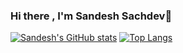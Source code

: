 ### Hi there , I'm Sandesh Sachdev👋

<!--
**sachdev27/sachdev27** is a ✨ _special_ ✨ repository because its `README.md` (this file) appears on your GitHub profile.

Here are some ideas to get you started:

- 🔭 I’m currently working on CyberSecurity domain.
- 🌱 I’m currently learning Cloud computing and Networking.
- 👯 I’m looking to collaborate on Computer Networking tools.
- 📫 How to reach me: [LinkedIn](https://www.linkedin.com/in/sandeshsachdev/)
- ⭐️ If you like my projects, do leave a star!

-->

[![Sandesh's GitHub stats](https://github-readme-stats.vercel.app/api?username=sachdevst&theme=radical)](https://github.com/anuraghazra/github-readme-stats)
[![Top Langs](https://github-readme-stats.vercel.app/api/top-langs/?username=sachdevst&langs_count=6&layout=compact&theme=radical)](https://github.com/anuraghazra/github-readme-stats)
